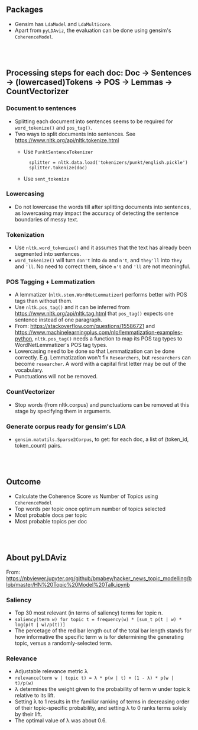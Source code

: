## Packages

- Gensim has `LdaModel` and `LdaMulticore`.
- Apart from `pyLDAviz`, the evaluation can be done using gensim's `CoherenceModel`.

<br>
<br>

## Processing steps for each doc: Doc -> Sentences -> (lowercased)Tokens -> POS -> Lemmas -> CountVectorizer

### Document to sentences

- Splitting each document into sentences seems to be required for `word_tokenize()` and `pos_tag()`.
- Two ways to split documents into sentences. See https://www.nltk.org/api/nltk.tokenize.html
    - Use `PunktSentenceTokenizer`

            splitter = nltk.data.load('tokenizers/punkt/english.pickle')
            splitter.tokenize(doc)

    - Use `sent_tokenize`

### Lowercasing

- Do not lowercase the words till after splitting documents into sentences, as lowercasing may impact the accuracy of detecting the sentence boundaries of messy text.

### Tokenization

- Use `nltk.word_tokenize()` and it assumes that the text has already been segmented into sentences.
- `word_tokenize()` will turn `don't` into `do` and `n't`, and `they'll` into `they` and `'ll`. No need to correct them, since `n't` and `'ll` are not meaningful.

### POS Tagging + Lemmatization

- A lemmatizer (`nltk.stem.WordNetLemmatizer`) performs better with POS tags than without them.
- Use `nltk.pos_tag()` and it can be inferred from https://www.nltk.org/api/nltk.tag.html that `pos_tag()` expects one sentence instead of one paragraph.
- From: https://stackoverflow.com/questions/15586721 and https://www.machinelearningplus.com/nlp/lemmatization-examples-python, `nltk.pos_tag()` needs a function to map its POS tag types to WordNetLemmatizer's POS tag types.
- Lowercasing need to be done so that Lemmatization can be done correctly. E.g. Lemmatization won't fix `Researchers`, but `researchers` can become `researcher`. A word with a capital first letter may be out of the vocabulary.
- Punctuations will not be removed.

### CountVectorizer

- Stop words (from nltk.corpus) and punctuations can be removed at this stage by specifying them in arguments.

### Generate corpus ready for gensim's LDA

- `gensim.matutils.Sparse2Corpus`, to get: for each doc, a list of (token_id, token_count) pairs.

<br>
<br>

## Outcome

- Calculate the Coherence Score vs Number of Topics using `CoherenceModel`
- Top words per topic once optimum number of topics selected
- Most probable docs per topic
- Most probable topics per doc

<br>
<br>

## About pyLDAviz

From: https://nbviewer.jupyter.org/github/bmabey/hacker_news_topic_modelling/blob/master/HN%20Topic%20Model%20Talk.ipynb

### Saliency

- Top 30 most relevant (in terms of saliency) terms for topic n.
- `saliency(term w) for topic t = frequency(w) * [sum_t p(t | w) * log(p(t | w)/p(t))]`
- The percetage of the red bar length out of the total bar length stands for how informative the specific term w is for determining the generating topic, versus a randomly-selected term.

### Relevance

- Adjustable relevance metric λ
- `relevance(term w | topic t) = λ * p(w | t) + (1 - λ) * p(w | t)/p(w)`
- λ determines the weight given to the probability of term w under topic k relative to its lift. 
- Setting λ to 1 results in the familiar ranking of terms in decreasing order of their topic-specific probability, and setting λ to 0 ranks terms solely by their lift.
- The optimal value of λ was about 0.6.